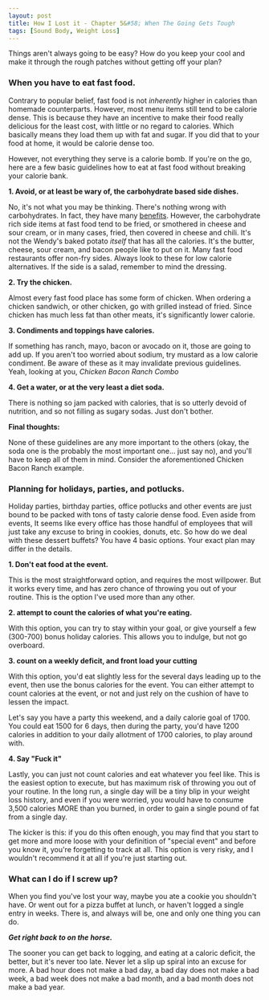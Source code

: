 ```yaml
---
layout: post
title: How I Lost it - Chapter 5&#58; When The Going Gets Tough
tags: [Sound Body, Weight Loss]
---
```


Things aren't always going to be easy? How do you keep your cool and make it through the rough patches without getting off your plan?

### When you have to eat fast food.

Contrary to popular belief, fast food is not *inherently* higher in calories than homemade counterparts. However, most menu items still tend to be calorie dense. This is because they have an incentive to make their food really delicious for the least cost, with little or no regard to calories. Which basically means they load them up with fat and sugar. If you did that to your food at home, it would be calorie dense too.

However, not everything they serve is a calorie bomb. If you're on the go, here are a few basic guidelines how to eat at fast food without breaking your calorie bank.

**1. Avoid, or at least be wary of, the carbohydrate based side dishes.**

No, it's not what you may be thinking. There's nothing wrong with carbohydrates. In fact, they have many [benefits](http://www.livestrong.com/article/504219-four-important-benefits-of-carbohydrates/). However, the carbohydrate rich side items at fast food tend to be fried, or smothered in cheese and sour cream, or in many cases, fried, then covered in cheese and chili. It's not the Wendy's baked potato *itself* that has all the calories. It's the butter, cheese, sour cream, and bacon people like to put on it. Many fast food restaurants offer non-fry sides. Always look to these for low calorie alternatives. If the side is a salad, remember to mind the dressing.

**2. Try the chicken.**

Almost every fast food place has some form of chicken. When ordering a chicken sandwich, or other chicken, go with grilled instead of fried. Since chicken has much less fat than other meats, it's significantly lower calorie.

**3. Condiments and toppings have calories.**

If something has ranch, mayo, bacon or avocado on it, those are going to add up. If you aren't too worried about sodium, try mustard as a low calorie condiment. Be aware of these as it may invalidate previous guidelines. Yeah, looking at you, *Chicken Bacon Ranch Combo*

**4. Get a water, or at the very least a diet soda.**

There is nothing so jam packed with calories, that is so utterly devoid of nutrition, and so not filling as sugary sodas. Just don't bother.

**Final thoughts:**

None of these guidelines are any more important to the others (okay, the soda one is the probably the most important one... just say no), and you'll have to keep all of them in mind. Consider the aforementioned Chicken Bacon Ranch example.

### Planning for holidays, parties, and potlucks.

Holiday parties, birthday parties, office potlucks and other events are just bound to be packed with tons of tasty calorie dense food. Even aside from events, It seems like every office has those handful of employees that will just take any excuse to bring in cookies, donuts, etc. So how do we deal with these dessert buffets? You have 4 basic options. Your exact plan may differ in the details.

**1. Don't eat food at the event.**

This is the most straightforward option, and requires the most willpower. But it works every time, and has zero chance of throwing you out of your routine. This is the option I've used more than any other.

**2. attempt to count the calories of what you're eating.**

With this option, you can try to stay within your goal, or give yourself a few (300-700) bonus holiday calories. This allows you to indulge, but not go overboard.

**3. count on a weekly deficit, and front load your cutting**

With this option, you'd eat slightly less for the several days leading up to the event, then use the bonus calories for the event. You can either attempt to count calories at the event, or not and just rely on the cushion of have to lessen the impact.

Let's say you have a party this weekend, and a daily calorie goal of 1700. You could eat 1500 for 6 days, then during the party, you'd have 1200 calories in addition to your daily allotment of 1700 calories, to play around with.

**4. Say "Fuck it"**

Lastly, you can just not count calories and eat whatever you feel like. This is the easiest option to execute, but has maximum risk of throwing you out of your routine. In the long run, a single day will be a tiny blip in your weight loss history, and even if you were worried, you would have to consume 3,500 calories MORE than you burned, in order to gain a single pound of fat from a single day.

The kicker is this: if you do this often enough, you may find that you start to get more and more loose with your definition of "special event" and before you know it, you're forgetting to track at all. This option is very risky, and I wouldn't recommend it at all if you're just starting out.

### What can I do if I screw up?

When you find you've lost your way, maybe you ate a cookie you shouldn't have. Or went out for a pizza buffet at lunch, or haven't logged a single entry in weeks. There is, and always will be, one and only one thing you can do.

***Get right back to on the horse.***

The sooner you can get back to logging, and eating at a caloric deficit, the better, but it's never too late. Never let a slip up spiral into an excuse for more. A bad hour does not make a bad day, a bad day does not make a bad week, a bad week does not make a bad month, and a bad month does not make a bad year.
